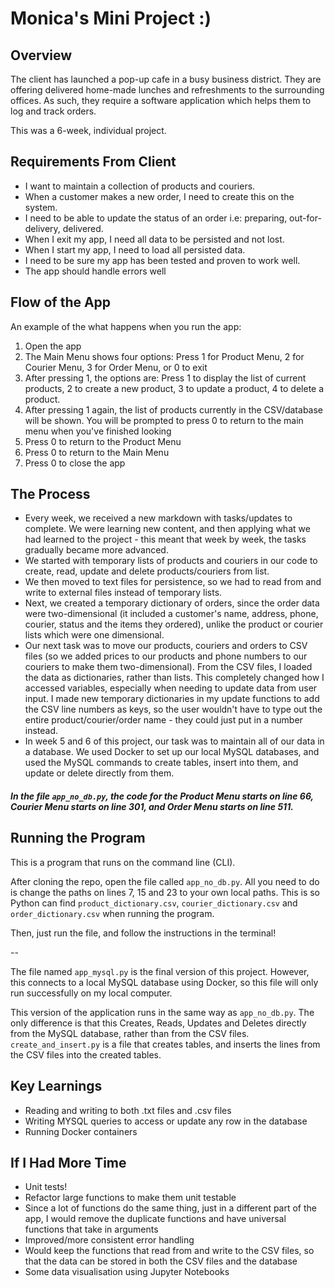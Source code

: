 # Monica's Mini Project :)

## Overview
The client has launched a pop-up cafe in a busy business district. They
are offering delivered home-made lunches and refreshments to the
surrounding offices. As such, they require a software application which
helps them to log and track orders.

This was a 6-week, individual project. 

## Requirements From Client
* I want to maintain a collection of products and couriers.
* When a customer makes a new order, I need to create this on the
  system.
* I need to be able to update the status of an order i.e: preparing,
  out-for-delivery, delivered.
* When I exit my app, I need all data to be persisted and not lost.
* When I start my app, I need to load all persisted data.
* I need to be sure my app has been tested and proven to work well.
* The app should handle errors well

## Flow of the App
An example of the what happens when you run the app: 
1. Open the app 
2. The Main Menu shows four options: Press 1 for Product Menu, 2 for Courier Menu, 3 for Order Menu, or 0 to exit
3. After pressing 1, the options are: Press 1 to display the list of current products, 2 to create a new product, 3 to update a product, 4 to delete a product.
4. After pressing 1 again, the list of products currently in the CSV/database will be shown. You will be prompted to press 0 to return to the main menu when you've finished looking
5. Press 0 to return to the Product Menu
6. Press 0 to return to the Main Menu
7. Press 0 to close the app

## The Process
* Every week, we received a new markdown with tasks/updates to complete. We were learning new content, and then applying what we had learned to the project - this meant that week by week, the tasks gradually became more advanced.
* We started with temporary lists of products and couriers in our code to create, read, update and delete products/couriers from list. 
* We then moved to text files for persistence, so we had to read from and write to external files instead of temporary lists.
* Next, we created a temporary dictionary of orders, since the order data were two-dimensional (it included a customer's name, address, phone, courier, status and the items they ordered), unlike the product or courier lists which were one dimensional. 
* Our next task was to move our products, couriers and orders to CSV files (so we added prices to our products and phone numbers to our couriers to make them two-dimensional). From the CSV files, I loaded the data as dictionaries, rather than lists. This completely changed how I accessed variables, especially when needing to update data from user input. I made new temporary dictionaries in my update functions to add the CSV line numbers as keys, so the user wouldn't have to type out the entire product/courier/order name - they could just put in a number instead.
* In week 5 and 6 of this project, our task was to maintain all of our data in a database. We used Docker to set up our local MySQL databases, and used the MySQL commands to create tables, insert into them, and update or delete directly from them.

##### In the file `app_no_db.py`, the code for the **Product Menu** starts on line 66, **Courier Menu** starts on line 301, and **Order Menu** starts on line 511.

## Running the Program
This is a program that runs on the command line (CLI).

After cloning the repo, open the file called `app_no_db.py`. All you need to do is change the paths on lines 7, 15 and 23 to your own local paths. This is so Python can find `product_dictionary.csv`, `courier_dictionary.csv` and `order_dictionary.csv` when running the program.

Then, just run the file, and follow the instructions in the terminal!

--

The file named `app_mysql.py` is the final version of this project. However, this connects to a local MySQL database using Docker, so this file will only run successfully on my local computer.

This version of the application runs in the same way as `app_no_db.py`. The only difference is that this Creates, Reads, Updates and Deletes directly from the MySQL database, rather than from the CSV files. `create_and_insert.py` is a file that creates tables, and inserts the lines from the CSV files into the created tables.

## Key Learnings
* Reading and writing to both .txt files and .csv files
* Writing MYSQL queries to access or update any row in the database
* Running Docker containers

## If I Had More Time
* Unit tests!
* Refactor large functions to make them unit testable
* Since a lot of functions do the same thing, just in a different part of the app, I would remove the duplicate functions and have universal functions that take in arguments
* Improved/more consistent error handling
* Would keep the functions that read from and write to the CSV files, so that the data can be stored in both the CSV files and the database
* Some data visualisation using Jupyter Notebooks
